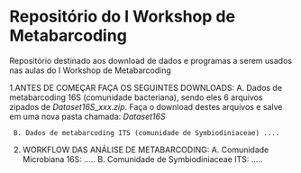 # Repositório do I Workshop de Metabarcoding
Repositório destinado aos download de dados e programas a serem usados nas aulas do I Workshop de Metabarcoding

1.ANTES DE COMEÇAR FAÇA OS SEGUINTES DOWNLOADS:
     A. Dados de metabarcoding 16S (comunidade bacteriana), sendo eles 6 arquivos zipados de *Dataset16S_xxx.zip*. Faça o download destes arquivos e salve em uma nova pasta chamada: *Dataset16S* 
  
     B. Dados de metabarcoding ITS (comunidade de Symbiodiniaceae) ....
     
2. WORKFLOW DAS ANÁLISE DE METABARCODING:
     A. Comunidade Microbiana 16S: .....
     B. Comunidade de Symbiodiniaceae ITS: .....
